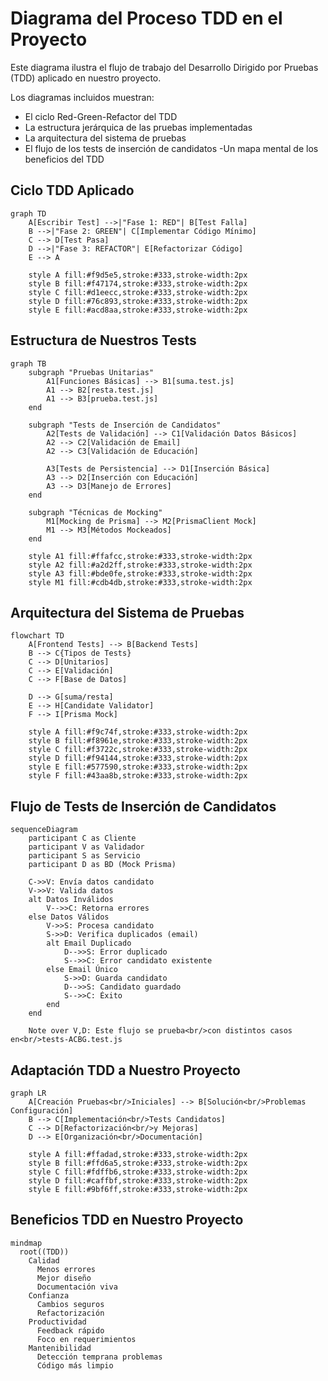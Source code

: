 # Diagrama del Proceso TDD en el Proyecto

Este diagrama ilustra el flujo de trabajo del Desarrollo Dirigido por Pruebas (TDD) aplicado en nuestro proyecto.

Los diagramas incluidos muestran:
- El ciclo Red-Green-Refactor del TDD
- La estructura jerárquica de las pruebas implementadas
- La arquitectura del sistema de pruebas
- El flujo de los tests de inserción de candidatos
-Un mapa mental de los beneficios del TDD

## Ciclo TDD Aplicado

```mermaid
graph TD
    A[Escribir Test] -->|"Fase 1: RED"| B[Test Falla]
    B -->|"Fase 2: GREEN"| C[Implementar Código Mínimo]
    C --> D[Test Pasa]
    D -->|"Fase 3: REFACTOR"| E[Refactorizar Código]
    E --> A

    style A fill:#f9d5e5,stroke:#333,stroke-width:2px
    style B fill:#f47174,stroke:#333,stroke-width:2px
    style C fill:#d1eecc,stroke:#333,stroke-width:2px
    style D fill:#76c893,stroke:#333,stroke-width:2px
    style E fill:#acd8aa,stroke:#333,stroke-width:2px
```

## Estructura de Nuestros Tests

```mermaid
graph TB
    subgraph "Pruebas Unitarias"
        A1[Funciones Básicas] --> B1[suma.test.js]
        A1 --> B2[resta.test.js]
        A1 --> B3[prueba.test.js]
    end
    
    subgraph "Tests de Inserción de Candidatos"
        A2[Tests de Validación] --> C1[Validación Datos Básicos]
        A2 --> C2[Validación de Email]
        A2 --> C3[Validación de Educación]
        
        A3[Tests de Persistencia] --> D1[Inserción Básica]
        A3 --> D2[Inserción con Educación]
        A3 --> D3[Manejo de Errores]
    end
    
    subgraph "Técnicas de Mocking"
        M1[Mocking de Prisma] --> M2[PrismaClient Mock]
        M1 --> M3[Métodos Mockeados]
    end
    
    style A1 fill:#ffafcc,stroke:#333,stroke-width:2px
    style A2 fill:#a2d2ff,stroke:#333,stroke-width:2px
    style A3 fill:#bde0fe,stroke:#333,stroke-width:2px
    style M1 fill:#cdb4db,stroke:#333,stroke-width:2px
```

## Arquitectura del Sistema de Pruebas

```mermaid
flowchart TD
    A[Frontend Tests] --> B[Backend Tests]
    B --> C{Tipos de Tests}
    C --> D[Unitarios]
    C --> E[Validación]
    C --> F[Base de Datos]
    
    D --> G[suma/resta]
    E --> H[Candidate Validator]
    F --> I[Prisma Mock]
    
    style A fill:#f9c74f,stroke:#333,stroke-width:2px
    style B fill:#f8961e,stroke:#333,stroke-width:2px
    style C fill:#f3722c,stroke:#333,stroke-width:2px
    style D fill:#f94144,stroke:#333,stroke-width:2px
    style E fill:#577590,stroke:#333,stroke-width:2px
    style F fill:#43aa8b,stroke:#333,stroke-width:2px
```

## Flujo de Tests de Inserción de Candidatos

```mermaid
sequenceDiagram
    participant C as Cliente
    participant V as Validador
    participant S as Servicio
    participant D as BD (Mock Prisma)
    
    C->>V: Envía datos candidato
    V->>V: Valida datos
    alt Datos Inválidos
        V-->>C: Retorna errores
    else Datos Válidos
        V->>S: Procesa candidato
        S->>D: Verifica duplicados (email)
        alt Email Duplicado
            D-->>S: Error duplicado
            S-->>C: Error candidato existente
        else Email Único
            S->>D: Guarda candidato
            D-->>S: Candidato guardado
            S-->>C: Éxito
        end
    end
    
    Note over V,D: Este flujo se prueba<br/>con distintos casos en<br/>tests-ACBG.test.js
```

## Adaptación TDD a Nuestro Proyecto

```mermaid
graph LR
    A[Creación Pruebas<br/>Iniciales] --> B[Solución<br/>Problemas Configuración]
    B --> C[Implementación<br/>Tests Candidatos]
    C --> D[Refactorización<br/>y Mejoras]
    D --> E[Organización<br/>Documentación]
    
    style A fill:#ffadad,stroke:#333,stroke-width:2px
    style B fill:#ffd6a5,stroke:#333,stroke-width:2px
    style C fill:#fdffb6,stroke:#333,stroke-width:2px
    style D fill:#caffbf,stroke:#333,stroke-width:2px
    style E fill:#9bf6ff,stroke:#333,stroke-width:2px
```

## Beneficios TDD en Nuestro Proyecto

```mermaid
mindmap
  root((TDD))
    Calidad
      Menos errores
      Mejor diseño
      Documentación viva
    Confianza
      Cambios seguros
      Refactorización
    Productividad
      Feedback rápido
      Foco en requerimientos
    Mantenibilidad
      Detección temprana problemas
      Código más limpio
``` 